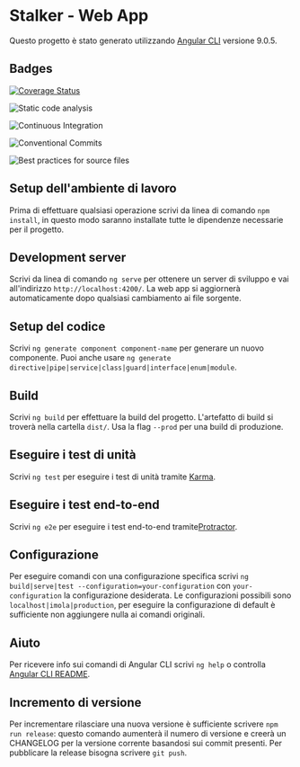 # Stalker - Web App

Questo progetto è stato generato utilizzando [Angular CLI](https://github.com/angular/angular-cli) versione 9.0.5.

## Badges

[![Coverage Status](https://coveralls.io/repos/github/GruppOne/stalker-web-app/badge.svg?branch=master)](https://coveralls.io/github/GruppOne/stalker-web-app?branch=master)

![Static code analysis](https://github.com/GruppOne/stalker-web-app/workflows/Static%20code%20analysis/badge.svg)

![Continuous Integration](https://github.com/GruppOne/stalker-web-app/workflows/Continuous%20Integration/badge.svg)

![Conventional Commits](https://github.com/GruppOne/stalker-web-app/workflows/Conventional%20Commits/badge.svg)

![Best practices for source files](https://github.com/GruppOne/stalker-web-app/workflows/Best%20practices%20for%20source%20files/badge.svg)

## Setup dell'ambiente di lavoro

Prima di effettuare qualsiasi operazione scrivi da linea di comando `npm install`, in questo modo saranno installate
tutte le dipendenze necessarie per il progetto.

## Development server

Scrivi da linea di comando `ng serve` per ottenere un server di sviluppo e vai all'indirizzo `http://localhost:4200/`.
La web app si aggiornerà automaticamente dopo qualsiasi cambiamento ai file sorgente.

## Setup del codice

Scrivi `ng generate component component-name` per generare un nuovo componente.
Puoi anche usare `ng generate directive|pipe|service|class|guard|interface|enum|module`.

## Build

Scrivi `ng build` per effettuare la build del progetto. L'artefatto di build si troverà nella cartella `dist/`. Usa la
flag `--prod` per una build di produzione.

## Eseguire i test di unità

Scrivi `ng test` per eseguire i test di unità tramite [Karma](https://karma-runner.github.io).

## Eseguire i test end-to-end

Scrivi `ng e2e` per eseguire i test end-to-end tramite[Protractor](http://www.protractortest.org/).

## Configurazione

Per eseguire comandi con una configurazione specifica scrivi `ng build|serve|test --configuration=your-configuration`
con `your-configuration` la configurazione desiderata.
Le configurazioni possibili sono `localhost|imola|production`, per eseguire la configurazione di default è sufficiente
non aggiungere nulla ai comandi originali.

## Aiuto

Per ricevere info sui comandi di Angular CLI scrivi `ng help` o controlla [Angular CLI README](https://github.com/angular/angular-cli/blob/master/README.md).

## Incremento di versione

Per incrementare rilasciare una nuova versione è sufficiente scrivere `npm run release`: questo comando aumenterà il
numero di versione e creerà un CHANGELOG per la versione corrente basandosi sui commit presenti.
Per pubblicare la release bisogna scrivere `git push`.
